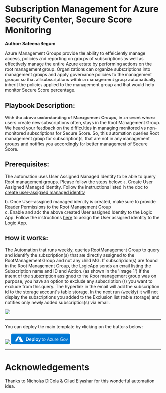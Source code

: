 # Subscription Management for Azure Security Center, Secure Score Monitoring
**Author: Safeena Begum**

Azure Management Groups provide the ability to effeiciently manage access, policies and reporting on groups of subscriptions as well as effectively manage the entire Azure estate by performing actions on the root management group. Organizations can organize subscriptions into management groups and apply governance policies to the management groups so that all subscriptions within a management group automatically inherit the policies applied to the management group and that would help monitor Secure Score percentage.

## Playbook Description: 
With the above understanding of Management Groups, in an event where users create new subscriptions often, stays in the Root Management Group. We heard your feedback on the difficulties in managing monitored vs non-monitored subscriptions for Secure Score. 
So, this automation queries Root management group for subscription(s) that are not in any management groups and notifies you accordingly for better management of Secure Score.

## Prerequisites: 
The automation uses User Assigned Managed Identity to be able to query Root management groups. Please follow the steps below:
a. Create User Assigned Managed Identity. Follow the instructions listed in the doc to [create user-assigned managed identity](https://docs.microsoft.com/en-us/azure/active-directory/managed-identities-azure-resources/how-to-manage-ua-identity-portal#create-a-user-assigned-managed-identity)

b. Once User-assgined managed identity is created, make sure to provide Reader Permissions to the Root Management Group  
c. Enable and add the above created User assigned Identity to the Logic App. Follow the instructions [here](https://docs.microsoft.com/en-us/azure/logic-apps/create-managed-service-identity#create-user-assigned-identity-in-the-azure-portal) to assign the User assigned identity to the Logic App. 

## How it works: 
The Automation that runs weekly, queries RootManagement Group to query and identify the subscription(s) that are directly assigned to the RootManagement Group and not any child MG. 
If subscription(s) are found in the Root Management Group, the LogicApp sends an email listing the Subscription name and ID and Action. (as shown in the 'image 1')
If the intent of the subscription assigned to the Root management group was on purpose, you have an option to exclude any subscription (s) you want to exclude from this query. The hyperlink in the email will add the subscription id to the storage account's table storage. 
In the next run (weekly) it will not display the subscriptions you added to the Exclusion list (table storage) and notifies only newly added subscription(s) via email. 

![](https://github.com/Azure/Azure-Security-Center/blob/master/Workflow%20automation/SubscriptionManagement/Images/EmailOutput_Example.PNG)
***

You can deploy the main template by clicking on the buttons below:

<a href="https://portal.azure.com/#create/Microsoft.Template/uri/https://github.com/Azure/Azure-Security-Center/blob/master/Workflow%20automation/SubscriptionManagement/azuredeploy.json" target="_blank">
    <img src="https://aka.ms/deploytoazurebutton"/>
</a>
<a href="https://portal.azure.us/#create/Microsoft.Template/uri/https://github.com/Azure/Azure-Security-Center/blob/master/Workflow%20automation/SubscriptionManagement/azuredeploy.json" target="_blank">
<img src="https://raw.githubusercontent.com/Azure/azure-quickstart-templates/master/1-CONTRIBUTION-GUIDE/images/deploytoazuregov.png"/>
</a> 

***

# Acknowledgements
Thanks to Nicholas DiCola & Gilad Elyashar for this wonderful automation idea. <br>
